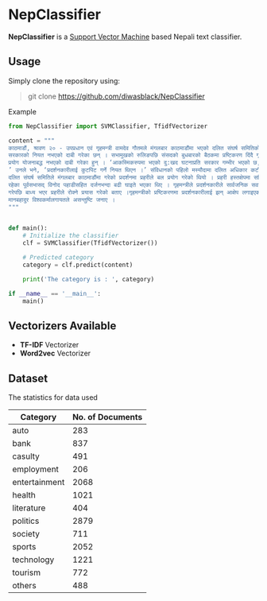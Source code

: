 **NepClassifier**
===================

**NepClassifier** is a [Support Vector Machine](https://en.wikipedia.org/wiki/Support_vector_machine) based Nepali text classifier.


## Usage ##
Simply clone the repository using:

> git clone https://github.com/diwasblack/NepClassifier

Example

```python
from NepClassifier import SVMClassifier, TfidfVectorizer

content = """
काठमाडौं, श्रावण २० - उपप्रधान एवं गृहमन्त्री वामदेव गौतमले मंगलबार काठमाडौंमा भएको दलित संघर्ष समितिको धर्नामा हस्तक्षेप गर्ने 
सरकारको नियत नभएको दाबी गरेका छन् । सभामुखको रुलिङपछि संसदको बुधबारको बैठकमा प्रष्टिकरण दिंदै गृहमन्त्रीले प्रहरीको बल 
प्रयोग योजनाबद्ध नभएको दाबी गरेका हुन् । ‘आकस्मिकरुपमा भएको दु:खद घटनाप्रति सरकार गम्भीर भएको छ, घटनाको छानबिन हुन्छ,
’ उनले भने, ‘प्रदर्शनकारीलाई कुटपिट गर्ने नियत थिएन ।’ संविधानको पहिलो मस्यौदामा दलित अधिकार कटौति भएको भन्दै संयुक्त 
दलित संघर्ष समितिले मंगलबार काठमाडौंमा गरेको प्रदर्शनमा प्रहरीले बल प्रयोग गरेको थियो । प्रहरी हस्तक्षेपमा समितिका संयोजकसमेत 
रहेका पूर्वसभासद् विनोद पहाडीसहित दर्जनभन्दा बढी घाइते भएका थिए । गृहमन्त्रीले प्रदर्शनकारीले सार्वजनिक सवारीमा ढुंगामुढा प्रहार
गरेपछि बाध्य भएर प्रहरीले रोक्ने प्रयास गरेको बताए ।गृहमन्त्रीको प्रष्टिकरणमा प्रदर्शनकारीलाई झन् आक्षेप लगाइएको भन्दै सभासद 
मानबहादुर विश्वकर्मालगायतले असन्तुष्टि जनाए ।
"""


def main():
    # Initialize the classifier
    clf = SVMClassifier(TfidfVectorizer())

    # Predicted category
    category = clf.predict(content)

    print('The category is : ', category)

if __name__ == '__main__':
    main()
```


## Vectorizers Available ##

 - **TF-IDF** Vectorizer
 - **Word2vec** Vectorizer

## Dataset ##
The statistics for data used

| Category      | No. of Documents |
| ------------- | -------------    |
| auto          | 283              |
| bank          | 837              |
| casulty       | 491              |
| employment    | 206              |
| entertainment | 2068             |
| health        | 1021             |
| literature    | 404              |
| politics      | 2879             |
| society       | 711              |
| sports        | 2052             |
| technology    | 1221             |
| tourism       | 772              |
| others        | 488              |
